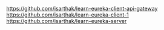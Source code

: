 https://github.com/isarthak/learn-eureka-client-api-gateway
https://github.com/isarthak/learn-eureka-client-1
https://github.com/isarthak/learn-eureka-server
